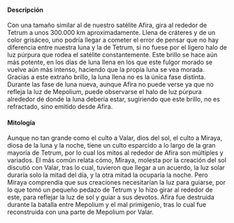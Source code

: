 #### Descripción

Con una tamaño similar al de nuestro satélite Afira, gira al rededor de Tetrum a unos 300.000 km aproximadamente. Llena de cráteres y de un color grisáceo, uno podría llegar a cometer el error de pensar que no hay diferencia entre nuestra luna y la de Tetrum, si no fuese por el ligero halo de luz púrpura que rodea el satélite constantemente. Este brillo se hace aún más potente, en los días de luna llena en los que este fulgor morado se vuelve aún más intenso, haciendo que la propia luna se vea morada. Gracias a este extraño brillo, la luna llena no es la única fase distinta. Durante las fase de luna nueva, aunque Afira no puede verse ya que no refleja la luz de Mepolium, puede observarse el halo de luz púrpura alrededor de donde la luna debería estar, sugiriendo que este brillo, no es refractado, sino emitido desde Afira. 

#### Mitología 

Aunque no tan grande como el culto a Valar, dios del sol, el culto a Miraya, diosa de la luna y la noche, tiene un culto esparcido a lo largo de la gran mayoría de Tetrum, por lo cual los mitos al rededor de Afira son múltiples y variados. El más común relata cómo, Miraya, molesta por la creación del sol discutió con Valar, tras lo cual, tuvieron que llegar a un acuerdo, la luz solar duraría solo la mitad del día, y la otra mitad la ocuparía la noche. Pero Miraya comprendía que sus creaciones necesitarían la luz para guiarse, por lo que tomó un pequeño pedazo de Tetrum y lo hizo girar al rededor de este, para reflejar la luz de sol y guiar a sus devotos. Afira fue destruida durante la batalla entre Mepolium y el mal primigenio, tras lo cual fue reconstruida con una parte de Mepolium por Valar.